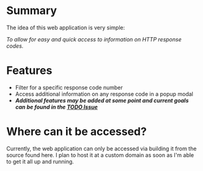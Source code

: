 # Summary
The idea of this web application is very simple:

*To allow for easy and quick access to information on HTTP response codes.*

# Features
* Filter for a specific response code number
* Access additional information on any response code in a popup modal
* ***Additional features may be added at some point and current goals can be found in the [TODO Issue](https://github.com/TheOdd/http-codes/issues/1)***

# Where can it be accessed?
Currently, the web application can only be accessed via building it from the source found here. I plan to host it at a custom domain as soon as I'm able to get it all up and running.

